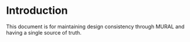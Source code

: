 # Introduction

This document is for maintaining design consistency through MURAL and having a single source of truth.

